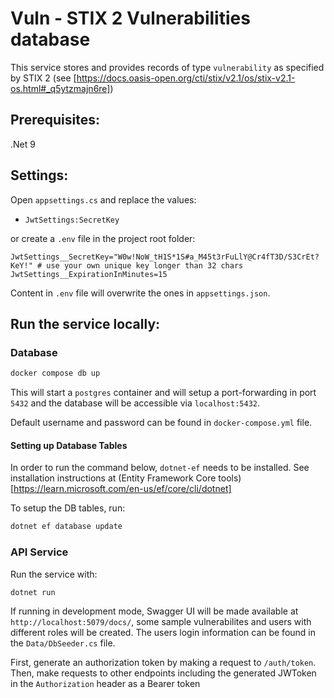 # Vuln - STIX 2 Vulnerabilities database

This service stores and provides records of type `vulnerability` as specified by STIX 2 (see [https://docs.oasis-open.org/cti/stix/v2.1/os/stix-v2.1-os.html#_q5ytzmajn6re])

## Prerequisites:

.Net 9

## Settings:

Open `appsettings.cs` and replace the values:

- `JwtSettings:SecretKey`

or create a `.env` file in the project root folder:

```
JwtSettings__SecretKey="W0w!NoW_tH1S*1S#a_M45t3rFuLlY@Cr4fT3D/S3CrEt?KeY!" # use your own unique key longer than 32 chars
JwtSettings__ExpirationInMinutes=15
```

Content in `.env` file will overwrite the ones in `appsettings.json`.

## Run the service locally:

### Database

```sh
docker compose db up
```

This will start a `postgres` container and will setup a port-forwarding in port `5432` and the database will be accessible via `localhost:5432`.

Default username and password can be found in `docker-compose.yml` file.

#### Setting up Database Tables

In order to run the command below, `dotnet-ef` needs to be installed. See installation instructions at (Entity Framework Core tools)[https://learn.microsoft.com/en-us/ef/core/cli/dotnet]

To setup the DB tables, run:

```sh
dotnet ef database update
```

### API Service

Run the service with:

```sh
dotnet run
```

If running in development mode, Swagger UI will be made available at `http://localhost:5079/docs/`, some sample vulnerabilites and users with different roles will be created. The users login information can be found in the `Data/DbSeeder.cs` file.

First, generate an authorization token by making a request to `/auth/token`. Then, make requests to other endpoints including the generated JWToken in the `Authorization` header as a Bearer token
